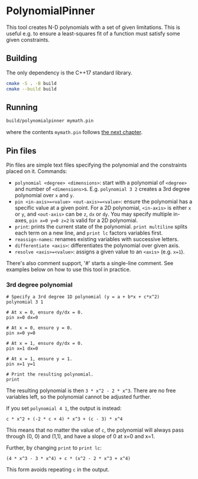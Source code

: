 PolynomialPinner
================

This tool creates N-D polynomials with a set of given limitations. This is
useful e.g. to ensure a least-squares fit of a function must satisfy some given
constraints.

## Building

The only dependency is the C++17 standard library.

```sh
cmake -S . -B build
cmake --build build
```

## Running

```sh
build/polynomialpinner mymath.pin
```

where the contents `mymath.pin` follows [the next chapter](#pin-files).

## Pin files

Pin files are simple text files specifying the polynomial and the constraints placed on it. Commands:

* `polynomial <degree> <dimensions>`: start with a polynomial of `<degree>` and number of `<dimensions>`s. E.g. `polynomial 3 2` creates a 3rd degree polynomial over `x` and `y`.
* `pin <in-axis>=<value> <out-axis>=<value>`: ensure the polynomial has a specific value at a given point. For a 2D polynomial, `<in-axis>` is either `x` or `y`, and `<out-axis>` can be `z`, `dx` or `dy`. You may specify multiple in-axes, `pin x=0 y=0 z=2` is valid for a 2D polynomial.
* `print`: prints the current state of the polynomial. `print multiline` splits each term on a new line, and `print lc` factors variables first.
* `reassign-names`: renames existing variables with successive letters.
* `differentiate <axis>`: differentiates the polynomial over given axis.
* `resolve <axis>=<value>`: assigns a given value to an `<axis>` (e.g. `x=1`).

There's also comment support, '#' starts a single-line comment.
See examples below on how to use this tool in practice.

### 3rd degree polynomial

```
# Specify a 3rd degree 1D polynomial (y = a + b*x + c*x^2)
polynomial 3 1

# At x = 0, ensure dy/dx = 0.
pin x=0 dx=0

# At x = 0, ensure y = 0.
pin x=0 y=0

# At x = 1, ensure dy/dx = 0.
pin x=1 dx=0

# At x = 1, ensure y = 1.
pin x=1 y=1

# Print the resulting polynomial.
print
```

The resulting polynomial is then `3 * x^2 - 2 * x^3`.
There are no free variables left, so the polynomial cannot be adjusted further.

If you set `polynomial 4 1`, the output is instead:

```
c * x^2 + (-2 * c + 4) * x^3 + (c - 3) * x^4
```

This means that no matter the value of `c`, the polynomial will always pass through (0, 0) and (1,1), and have a slope of 0 at x=0 and x=1.

Further, by changing `print` to `print lc`:

```
(4 * x^3 - 3 * x^4) + c * (x^2 - 2 * x^3 + x^4)
```

This form avoids repeating `c` in the output.
